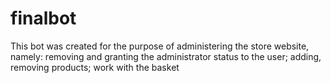 # finalbot
This bot was created for the purpose of administering the store website, namely: removing and granting the administrator status to the user;  adding, removing products; work with the basket
